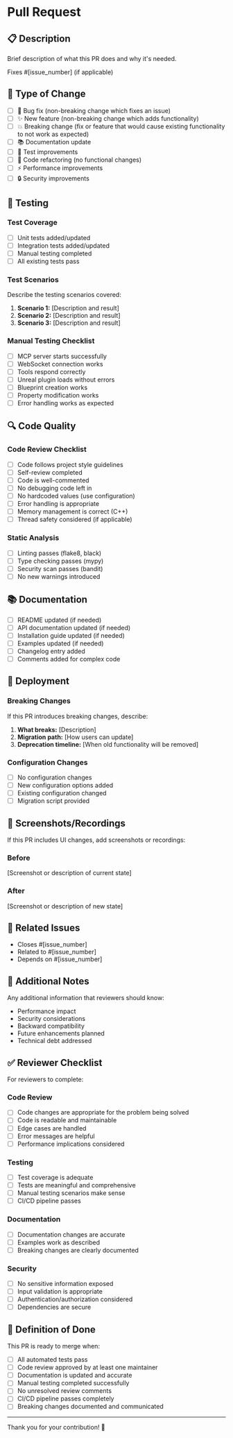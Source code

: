 # Pull Request

## 📋 Description

Brief description of what this PR does and why it's needed.

Fixes #[issue_number] (if applicable)

## 🔄 Type of Change

- [ ] 🐛 Bug fix (non-breaking change which fixes an issue)
- [ ] ✨ New feature (non-breaking change which adds functionality)
- [ ] 💥 Breaking change (fix or feature that would cause existing functionality to not work as expected)
- [ ] 📚 Documentation update
- [ ] 🧪 Test improvements
- [ ] 🔧 Code refactoring (no functional changes)
- [ ] ⚡ Performance improvements
- [ ] 🔒 Security improvements

## 🧪 Testing

### Test Coverage

- [ ] Unit tests added/updated
- [ ] Integration tests added/updated
- [ ] Manual testing completed
- [ ] All existing tests pass

### Test Scenarios

Describe the testing scenarios covered:

1. **Scenario 1:** [Description and result]
2. **Scenario 2:** [Description and result]
3. **Scenario 3:** [Description and result]

### Manual Testing Checklist

- [ ] MCP server starts successfully
- [ ] WebSocket connection works
- [ ] Tools respond correctly
- [ ] Unreal plugin loads without errors
- [ ] Blueprint creation works
- [ ] Property modification works
- [ ] Error handling works as expected

## 🔍 Code Quality

### Code Review Checklist

- [ ] Code follows project style guidelines
- [ ] Self-review completed
- [ ] Code is well-commented
- [ ] No debugging code left in
- [ ] No hardcoded values (use configuration)
- [ ] Error handling is appropriate
- [ ] Memory management is correct (C++)
- [ ] Thread safety considered (if applicable)

### Static Analysis

- [ ] Linting passes (flake8, black)
- [ ] Type checking passes (mypy)
- [ ] Security scan passes (bandit)
- [ ] No new warnings introduced

## 📚 Documentation

- [ ] README updated (if needed)
- [ ] API documentation updated (if needed)
- [ ] Installation guide updated (if needed)
- [ ] Examples updated (if needed)
- [ ] Changelog entry added
- [ ] Comments added for complex code

## 🚀 Deployment

### Breaking Changes

If this PR introduces breaking changes, describe:

1. **What breaks:** [Description]
2. **Migration path:** [How users can update]
3. **Deprecation timeline:** [When old functionality will be removed]

### Configuration Changes

- [ ] No configuration changes
- [ ] New configuration options added
- [ ] Existing configuration changed
- [ ] Migration script provided

## 📸 Screenshots/Recordings

If this PR includes UI changes, add screenshots or recordings:

### Before
[Screenshot or description of current state]

### After
[Screenshot or description of new state]

## 🔗 Related Issues

- Closes #[issue_number]
- Related to #[issue_number]
- Depends on #[issue_number]

## 📝 Additional Notes

Any additional information that reviewers should know:

- Performance impact
- Security considerations
- Backward compatibility
- Future enhancements planned
- Technical debt addressed

## ✅ Reviewer Checklist

For reviewers to complete:

### Code Review
- [ ] Code changes are appropriate for the problem being solved
- [ ] Code is readable and maintainable
- [ ] Edge cases are handled
- [ ] Error messages are helpful
- [ ] Performance implications considered

### Testing
- [ ] Test coverage is adequate
- [ ] Tests are meaningful and comprehensive
- [ ] Manual testing scenarios make sense
- [ ] CI/CD pipeline passes

### Documentation
- [ ] Documentation changes are accurate
- [ ] Examples work as described
- [ ] Breaking changes are clearly documented

### Security
- [ ] No sensitive information exposed
- [ ] Input validation is appropriate
- [ ] Authentication/authorization considered
- [ ] Dependencies are secure

## 🎯 Definition of Done

This PR is ready to merge when:

- [ ] All automated tests pass
- [ ] Code review approved by at least one maintainer
- [ ] Documentation is updated and accurate
- [ ] Manual testing completed successfully
- [ ] No unresolved review comments
- [ ] CI/CD pipeline passes completely
- [ ] Breaking changes documented and communicated

---

Thank you for your contribution! 🙏